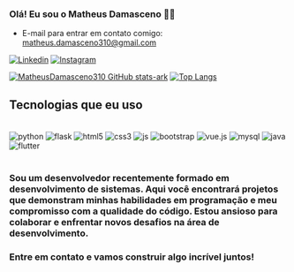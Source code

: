 
### Olá! Eu sou o Matheus Damasceno 👋🏽

<ul>
    <li>E-mail para entrar em contato comigo: <a href="mailto:matheus.damasceno310@gmail.com">matheus.damasceno310@gmail.com</a></li>
</ul>

[![Linkedin](https://img.shields.io/badge/LinkedIn-0077B5?style=for-the-badge&logo=linkedin&logoColor=white)](https://www.linkedin.com/in/matheus-oliveira-31008a243/)
[![Instagram](https://img.shields.io/badge/Instagram-E4405F?style=for-the-badge&logo=instagram&logoColor=white)](https://www.instagram.com/ff.tths/)

[![MatheusDamasceno310 GitHub stats-ark](https://github-readme-stats.vercel.app/api?username=MatheusDamasceno310&show_icons=true&theme=default#gh-radical-mode-only)](https://github.com/MatheusDamasceno310)
[![Top Langs](https://github-readme-stats.vercel.app/api/top-langs/?username=MatheusDamasceno310&layout=donut)](https://github.com/MatheusDamasceno310)

## Tecnologias que eu uso

<div style="display: inline_block"><br/>
    <img align="center" alt="python" src="https://img.shields.io/badge/Python-14354C?style=for-the-badge&logo=python&logoColor=white" />
    <img align="center" alt="flask" src="https://img.shields.io/badge/Flask-000000?style=for-the-badge&logo=flask&logoColor=white" />
    <img align="center" alt="html5" src="https://img.shields.io/badge/HTML5-E34F26?style=for-the-badge&logo=html5&logoColor=white" />
    <img align="center" alt="css3" src="https://img.shields.io/badge/CSS3-1572B6?style=for-the-badge&logo=css3&logoColor=white" />
    <img align="center" alt="js" src="https://img.shields.io/badge/JavaScript-323330?style=for-the-badge&logo=javascript&logoColor=F7DF1E" />
    <img align="center" alt="bootstrap" src="https://img.shields.io/badge/Bootstrap-563D7C?style=for-the-badge&logo=bootstrap&logoColor=white" />
    <img align="center" alt="vue.js" src="https://img.shields.io/badge/Vue.js-35495E?style=for-the-badge&logo=vue.js&logoColor=4FC08D" />
    <img align="center" alt="mysql" src="https://img.shields.io/badge/MySQL-00000F?style=for-the-badge&logo=mysql&logoColor=white" />
    <img align="center" alt="java" src="https://img.shields.io/badge/Java-ED8B00?style=for-the-badge&logo=openjdk&logoColor=white" />
    <img align="center" alt="flutter" src="https://img.shields.io/badge/Flutter-02569B?style=for-the-badge&logo=flutter&logoColor=white" />
</div>
</br>

### Sou um desenvolvedor recentemente formado em desenvolvimento de sistemas. Aqui você encontrará projetos que demonstram minhas habilidades em programação e meu compromisso com a qualidade do código. Estou ansioso para colaborar e enfrentar novos desafios na área de desenvolvimento.

### Entre em contato e vamos construir algo incrível juntos!
